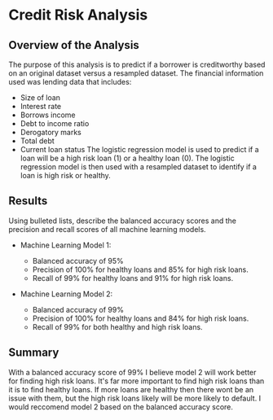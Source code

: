 # Credit Risk Analysis

## Overview of the Analysis

The purpose of this analysis is to predict if a borrower is creditworthy based on an original dataset versus a resampled dataset. 
The financial information used was lending data that includes:
* Size of loan 
* Interest rate
* Borrows income
* Debt to income ratio
* Derogatory marks
* Total debt
* Current loan status
The logistic regression model is used to predict if a loan will be a high risk loan (1) or a healthy loan (0). The logistic regression model is then used with a resampled dataset to identify if a loan is high risk or healthy. 


## Results

Using bulleted lists, describe the balanced accuracy scores and the precision and recall scores of all machine learning models.

* Machine Learning Model 1:
  * Balanced accuracy of 95%
  * Precision of 100% for healthy loans and 85% for high risk loans.
  * Recall of 99% for healthy loans and 91% for high risk loans.


* Machine Learning Model 2:
  * Balanced accuracy of 99%
  * Precision of 100% for healthy loans and 84% for high risk loans.
  * Recall of 99% for both healthy and high risk loans.

## Summary

With a balanced accuracy score of 99% I believe model 2 will work better for finding high risk loans. It's far more important to find high risk loans than it is to find healthy loans. If more loans are healthy then there wont be an issue with them, but the high risk loans likely will be more likely to default. I would reccomend model 2 based on the balanced accuracy score.

